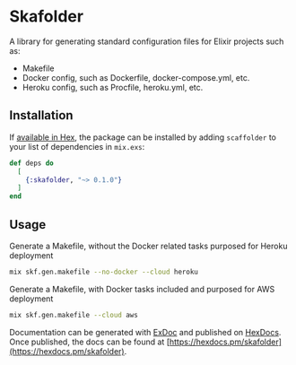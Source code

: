 # Skafolder

A library for generating standard configuration files for Elixir projects such as:
- Makefile
- Docker config, such as Dockerfile, docker-compose.yml, etc.
- Heroku config, such as Procfile, heroku.yml, etc.
 
## Installation

If [available in Hex](https://hex.pm/docs/publish), the package can be installed
by adding `scaffolder` to your list of dependencies in `mix.exs`:

```elixir
def deps do
  [
    {:skafolder, "~> 0.1.0"}
  ]
end
```

## Usage

Generate a Makefile, without the Docker related tasks purposed for Heroku deployment

```bash
mix skf.gen.makefile --no-docker --cloud heroku
```

Generate a Makefile, with Docker tasks included and purposed for AWS deployment

```bash
mix skf.gen.makefile --cloud aws
```

Documentation can be generated with [ExDoc](https://github.com/elixir-lang/ex_doc)
and published on [HexDocs](https://hexdocs.pm). Once published, the docs can
be found at [https://hexdocs.pm/skafolder](https://hexdocs.pm/skafolder).

